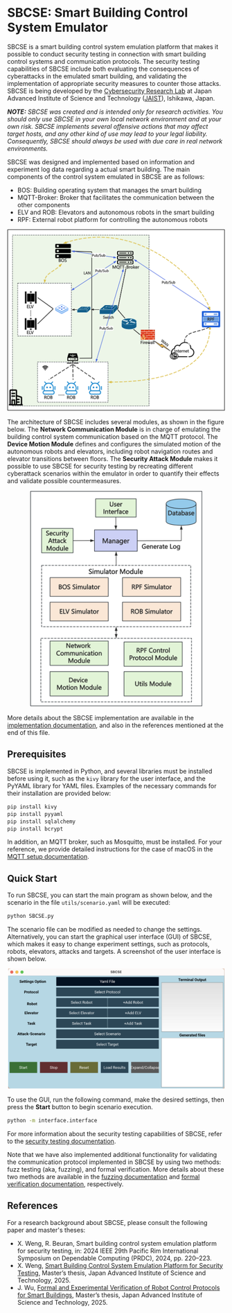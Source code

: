 # SBCSE: Smart Building Control System Emulator

SBCSE is a smart building control system emulation platform that makes it possible to conduct security testing in connection with smart building control systems and communication protocols. The security testing capabilities of SBCSE include both evaluating the consequences of cyberattacks in the emulated smart building, and validating the implementation of appropriate security measures to counter those attacks. SBCSE is being developed by the [Cybersecurity Research Lab](https://www.jaist.ac.jp/is/labs/beuran-lab/) at Japan Advanced Institute of Science and Technology ([JAIST](https://www.jaist.ac.jp/english/)), Ishikawa, Japan.

_**NOTE:** SBCSE was created and is intended only for research activities. You should only use SBCSE in your own local network environment and at your own risk. SBCSE implements several offensive actions that may affect target hosts, and any other kind of use may lead to your legal liability. Consequently, SBCSE should always be used with due care in real network environments._

SBCSE was designed and implemented based on information and experiment log data regarding a actual smart building. The main components of the control system emulated in SBCSE are as follows:
* BOS: Building operating system that manages the smart building
* MQTT-Broker: Broker that facilitates the communication between the other components
* ELV and ROB: Elevators and autonomous robots in the smart building
* RPF: External robot platform for controlling the autonomous robots
<div align=center><img src='figures/real_system_overview.png' width="600"></div>

The architecture of SBCSE includes several modules, as shown in the figure below. The **Network Communication Module** is in charge of emulating the building control system communication based on the MQTT protocol. The **Device Motion Module** defines and configures the simulated motion of the autonomous robots and elevators, including robot navigation routes and elevator transitions between floors. The **Security Attack Module** makes it possible to use SBCSE for security testing by recreating different cyberattack scenarios within the emulator in order to quantify their effects and validate possible countermeasures.
<div align=center><img src='figures/SBCSE_architecture.png' width="400"></div>

More details about the SBCSE implementation are available in the [implementation documentation](docs/implementation.md), and also in the references mentioned at the end of this file.


## Prerequisites

SBCSE is implemented in Python, and several libraries must be installed before using it, such as the `kivy` library for the user interface, and the PyYAML library for YAML files. Examples of the necessary commands for their installation are provided below:
```bash
pip install kivy
pip install pyyaml
pip install sqlalchemy
pip install bcrypt
```

In addition, an MQTT broker, such as Mosquitto, must be installed. For your reference, we provide detailed instructions for the case of macOS in the [MQTT setup documentation](docs/mqtt_setup.md).


## Quick Start

To run SBCSE, you can start the main program as shown below, and the scenario in the file `utils/scenario.yaml` will be executed:
```bash
python SBCSE.py
```

The scenario file can be modified as needed to change the settings. Alternatively, you can start the graphical user interface (GUI) of SBCSE, which makes it easy to change experiment settings, such as protocols, robots, elevators, attacks and targets. A screenshot of the user interface is shown below.
<div align=center><img src='figures/GUI_screenshot.png' width="500"></div>

To use the GUI, run the following command, make the desired settings, then press the **Start** button to begin scenario execution.
```bash
python -m interface.interface  
```

For more information about the security testing capabilities of SBCSE, refer to the [security testing documentation](docs/security_testing.md).

Note that we have also implemented additional functionality for validating the communication protocol implemented in SBCSE by using two methods: fuzz testing (aka, fuzzing), and formal verification. 
More details about these two methods are available in the [fuzzing documentation](docs/fuzzing.md) and [formal verification documentation](docs/formal_verification.md), respectively.


## References

For a research background about SBCSE, please consult the following paper and master's theses:
* X. Weng, R. Beuran, Smart building control system emulation platform for security testing, in: 2024 IEEE 29th Pacific Rim International Symposium on Dependable Computing (PRDC), 2024, pp. 220–223.
* X. Weng, [Smart Building Control System Emulation Platform for Security Testing](http://hdl.handle.net/10119/19784), Master’s thesis, Japan Advanced Institute of Science and Technology, 2025.
* J. Wu, [Formal and Experimental Verification of Robot Control Protocols for Smart Buildings](http://hdl.handle.net/10119/19793), Master’s thesis, Japan Advanced Institute of Science and Technology, 2025.
